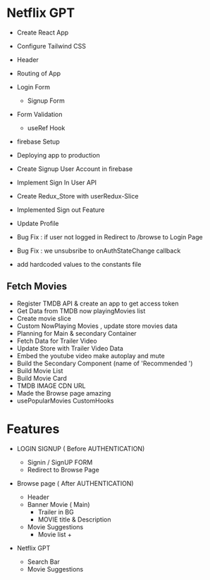 
# Netflix GPT
 - Create React App
 - Configure Tailwind CSS
 - Header
 - Routing of App
 - Login Form
   - Signup Form
 - Form Validation
    - useRef Hook
 - firebase Setup
 - Deploying app to production
 - Create Signup User Account in firebase
 - Implement  Sign In User API
 - Create Redux_Store with userRedux-Slice
 - Implemented Sign out Feature
 - Update Profile

 - Bug Fix : if user not logged in Redirect to /browse to Login Page
 - Bug Fix : we unsubsribe to onAuthStateChange callback
 - add hardcoded values to the constants file



 ## Fetch Movies
  - Register TMDB API & create an app to get access token
  - Get Data from TMDB now playingMovies list
  - Create movie slice
  - Custom NowPlaying Movies , update store movies data
  - Planning for Main & secondary Container
  - Fetch Data for Trailer Video
  - Update Store with Trailer Video Data
  - Embed the youtube video make autoplay and mute
  - Build the Secondary Component (name of 'Recommended ')
  - Build Movie List
  - Build Movie Card
  - TMDB IMAGE CDN URL
  - Made the Browse page amazing 
  - usePopularMovies CustomHooks


  





 # Features

  - LOGIN SIGNUP ( Before AUTHENTICATION)
     - Signin / SignUP FORM
     - Redirect to Browse Page

  - Browse page ( After AUTHENTICATION)
       - Header
       - Banner Movie ( Main)
          - Trailer in BG
          - MOVIE title & Description
       - Movie Suggestions
         - Movie list + 


  - Netflix GPT
     - Search Bar
     - Movie Suggestions